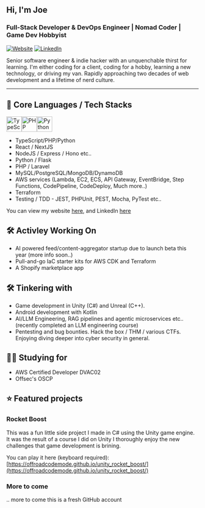 ## Hi, I'm Joe

### Full-Stack Developer & DevOps Engineer | Nomad Coder | Game Dev Hobbyist  
[![Website](https://img.shields.io/website?url=https%3A%2F%2Fnomad-code.dev&style=flat-square)](https://nomad-code.dev)
[![LinkedIn](https://img.shields.io/badge/LinkedIn-Connect-blue?style=flat-square&logo=linkedin)]([https://www.linkedin.com/in/YOUR-LINK](https://www.linkedin.com/in/nomad-joe/))  


Senior software engineer & indie hacker with an unquenchable thirst for learning. I'm either coding for a client, coding for a hobby, learning a new technology, or driving my van. Rapidly approaching two decades of web development and a lifetime of nerd culture.

---

## 💪 Core Languages / Tech Stacks

<img src="https://cdn.simpleicons.org/typescript/3178C6/white" alt="TypeScript" width="40"/><img src="https://cdn.simpleicons.org/php/777BB4/white" alt="PHP" width="40"/><img src="https://cdn.simpleicons.org/python/3776AB/white" alt="Python" width="40"/>

- TypeScript/PHP/Python
- React / NextJS
- NodeJS / Express / Hono etc..
- Python / Flask
- PHP / Laravel
- MySQL/PostgreSQL/MongoDB/DynamoDB
- AWS services (Lambda, EC2, ECS, API Gateway, EventBridge, Step Functions, CodePipeline, CodeDeploy, Much more..)
- Terraform
- Testing / TDD - JEST, PHPUnit, PEST, Mocha, PyTest etc..

You can view my website [here](https://nomad-code.dev), and LinkedIn [here](https://www.linkedin.com/in/nomad-joe/)

## 🛠️ Activley Working On

- AI powered feed/content-aggregator startup due to launch beta this year (more info soon..)
- Pull-and-go IaC starter kits for AWS CDK and Terraform
- A Shopify marketplace app

## 🛠️ Tinkering with
- Game development in Unity (C#) and Unreal (C++).
- Android development with Kotlin
- AI/LLM Engineering, RAG pipelines and agentic microservices etc.. (recently completed an LLM engineering course)
- Pentesting and bug bounties. Hack the box / THM / various CTFs. Enjoying diving deeper into cyber security in general.

## 🧑‍🎓 Studying for
- AWS Certified Developer DVAC02
- Offsec's OSCP

## ⭐ Featured projects

### Rocket Boost
This was a fun little side project I made in C# using the Unity game engine. It was the result of a course I did on Unity I thoroughly enjoy the new challenges that game development is brining.

You can play it here (keyboard required): [https://offroadcodemode.github.io/unity_rocket_boost/](https://offroadcodemode.github.io/unity_rocket_boost/)

### More to come
.. more to come this is a fresh GitHub account
